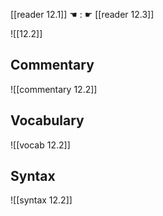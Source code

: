 [[reader 12.1]] ☚ : ☛ [[reader 12.3]]

![[12.2]]

## Commentary

![[commentary 12.2]]

## Vocabulary

![[vocab 12.2]]

## Syntax

![[syntax 12.2]]

